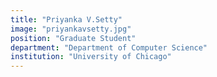 ```yaml
---
title: "Priyanka V.Setty"
image: "priyankavsetty.jpg"
position: "Graduate Student"
department: "Department of Computer Science"
institution: "University of Chicago"
---
```


